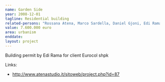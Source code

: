 ```yaml
---
name: Garden Side
year: 2008-12-01
tagline: Residential building
related-persons: "Rossana Atena, Marco Sardella, Daniel Gjoni, Edi Rama"
value: 7.600.000 euro
area: urbanism
enddate:
layout: project
---
```

Building permit by Edi Rama for client Eurocol shpk

Links:
* <http://www.atenastudio.it/sitoweb/project.php?id=87>

